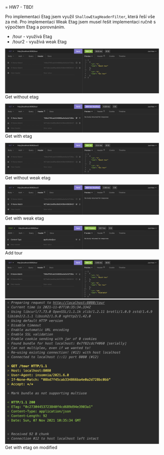 = HW7 - TBD!

Pro implementaci Etag jsem využil `ShallowEtagHeaderFilter`, která řeší vše za mě. Pro implementaci Weak Etag jsem musel řešit implementaci ručně s výpočtem Etag a porovnáním.

-   /tour - využívá Etag
-   /tour2 - využívá weak Etag

![Get without etag](screenshots/getWithoutEtag.png)
Get without etag

![Get with etag](screenshots/getWithEtag.png)
Get with etag

![Get without weak](screenshots/getWithoutWeak.png)
Get without weak etag

![Get with weak](screenshots/getWithWeak.png)
Get with weak etag

![Add tour](screenshots/addTour.png)
Add tour

![getWithEtagOnModified](screenshots/getWithEtagOnModified.png)
![headers](screenshots/headers.png)
Get with etag on modified
